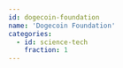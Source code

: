 ```yaml
---
id: dogecoin-foundation
name: 'Dogecoin Foundation'
categories:
  - id: science-tech
    fraction: 1
---
```

